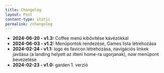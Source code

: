 ```yaml
---
title: Changelog
layout: Post
content-type: static
permalink: /changelog
---
```


- **2024-06-20 - v1.3:** Coffee menü kibővítése kávézókkal
- **2024-06-03 - v1.2:** Menüpontok rendezése, Games lista létrehozása
- **2024-02-24 - v1.1:** logo és favicon létrehozása, navigációs linkek javítása (a landing helyett az itteni home-ra ugorjanak), now menüpont bevezetése
- **2024-02-23 - v1.0:** garden 1. verzió